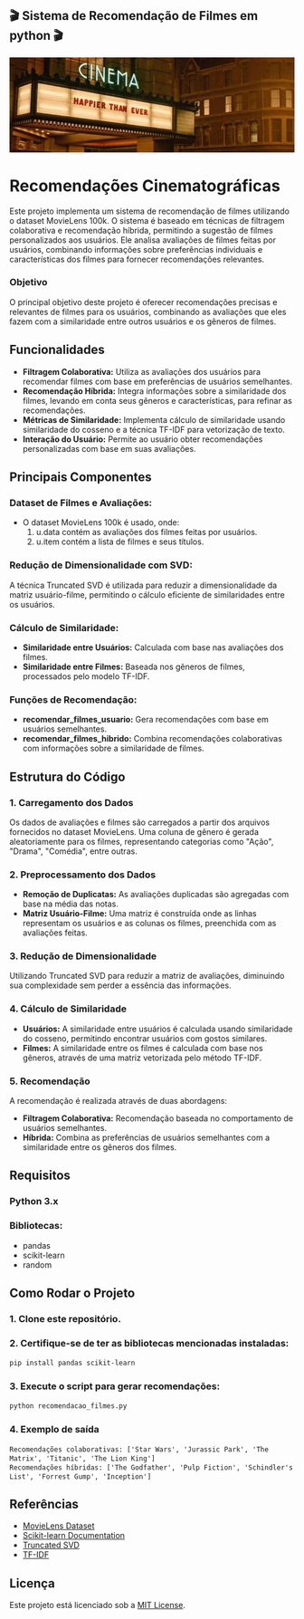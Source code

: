 ## 🎬 Sistema de Recomendação de Filmes em python 🎬 
![Banner](imgs/banner.jpeg)

# Recomendações Cinematográficas
Este projeto implementa um sistema de recomendação de filmes utilizando o dataset MovieLens 100k. O sistema é baseado em técnicas de filtragem colaborativa e recomendação híbrida, permitindo a sugestão de filmes personalizados aos usuários. Ele analisa avaliações de filmes feitas por usuários, combinando informações sobre preferências individuais e características dos filmes para fornecer recomendações relevantes.

### Objetivo
O principal objetivo deste projeto é oferecer recomendações precisas e relevantes de filmes para os usuários, combinando as avaliações que eles fazem com a similaridade entre outros usuários e os gêneros de filmes.

## Funcionalidades
- **Filtragem Colaborativa:** Utiliza as avaliações dos usuários para recomendar filmes com base em preferências de usuários semelhantes.
- **Recomendação Híbrida:** Integra informações sobre a similaridade dos filmes, levando em conta seus gêneros e características, para refinar as recomendações.
- **Métricas de Similaridade:** Implementa cálculo de similaridade usando similaridade do cosseno e a técnica TF-IDF para vetorização de texto.
- **Interação do Usuário:** Permite ao usuário obter recomendações personalizadas com base em suas avaliações.

## Principais Componentes
### Dataset de Filmes e Avaliações:
- O dataset MovieLens 100k é usado, onde:
    1. u.data contém as avaliações dos filmes feitas por usuários.
    2. u.item contém a lista de filmes e seus títulos.

### Redução de Dimensionalidade com SVD:
A técnica Truncated SVD é utilizada para reduzir a dimensionalidade da matriz usuário-filme, permitindo o cálculo eficiente de similaridades entre os usuários.

### Cálculo de Similaridade:
- **Similaridade entre Usuários:** Calculada com base nas avaliações dos filmes.
- **Similaridade entre Filmes:** Baseada nos gêneros de filmes, processados pelo modelo TF-IDF.

### Funções de Recomendação:
- **recomendar_filmes_usuario:** Gera recomendações com base em usuários semelhantes.
- **recomendar_filmes_hibrido:** Combina recomendações colaborativas com informações sobre a similaridade de filmes.

## Estrutura do Código
### 1. Carregamento dos Dados
Os dados de avaliações e filmes são carregados a partir dos arquivos fornecidos no dataset MovieLens. Uma coluna de gênero é gerada aleatoriamente para os filmes, representando categorias como "Ação", "Drama", "Comédia", entre outras.

###  2. Preprocessamento dos Dados
- **Remoção de Duplicatas:** As avaliações duplicadas são agregadas com base na média das notas.
- **Matriz Usuário-Filme:** Uma matriz é construída onde as linhas representam os usuários e as colunas os filmes, preenchida com as avaliações feitas.

### 3. Redução de Dimensionalidade
Utilizando Truncated SVD para reduzir a matriz de avaliações, diminuindo sua complexidade sem perder a essência das informações.

###  4. Cálculo de Similaridade
- **Usuários:** A similaridade entre usuários é calculada usando similaridade do cosseno, permitindo encontrar usuários com gostos similares.
- **Filmes:** A similaridade entre os filmes é calculada com base nos gêneros, através de uma matriz vetorizada pelo método TF-IDF.

### 5. Recomendação
A recomendação é realizada através de duas abordagens:
- **Filtragem Colaborativa:** Recomendação baseada no comportamento de usuários semelhantes.
- **Híbrida:** Combina as preferências de usuários semelhantes com a similaridade entre os gêneros dos filmes.

## Requisitos
### Python 3.x
### Bibliotecas:
- pandas
- scikit-learn
- random

## Como Rodar o Projeto
### 1. Clone este repositório.

### 2. Certifique-se de ter as bibliotecas mencionadas instaladas:
```bash
pip install pandas scikit-learn
```

### 3. Execute o script para gerar recomendações:
```bash
python recomendacao_filmes.py
```

### 4. Exemplo de saída
```plaintext
Recomendações colaborativas: ['Star Wars', 'Jurassic Park', 'The Matrix', 'Titanic', 'The Lion King']
Recomendações híbridas: ['The Godfather', 'Pulp Fiction', 'Schindler's List', 'Forrest Gump', 'Inception']

```
## Referências
- [MovieLens Dataset](https://grouplens.org/datasets/movielens/)
- [Scikit-learn Documentation](https://scikit-learn.org/stable/)
- [Truncated SVD](https://scikit-learn.org/dev/modules/generated/sklearn.decomposition.TruncatedSVD.html)
- [TF-IDF](https://pt.wikipedia.org/wiki/Tf–idf)

## Licença
Este projeto está licenciado sob a [MIT License](LICENSE).
